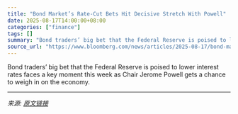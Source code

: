 ```yaml
---
title: "Bond Market’s Rate-Cut Bets Hit Decisive Stretch With Powell"
date: 2025-08-17T14:00:00+08:00
categories: ["finance"]
tags: []
summary: "Bond traders’ big bet that the Federal Reserve is poised to lower interest rates faces a key moment this week as Chair Jerome Powell gets a chance to weigh in on the economy."
source_url: "https://www.bloomberg.com/news/articles/2025-08-17/bond-market-s-rate-cut-bets-enter-decisive-stretch-with-powell"
---
```


Bond traders’ big bet that the Federal Reserve is poised to lower interest rates faces a key moment this week as Chair Jerome Powell gets a chance to weigh in on the economy.

---

*来源: [原文链接](https://www.bloomberg.com/news/articles/2025-08-17/bond-market-s-rate-cut-bets-enter-decisive-stretch-with-powell)*
